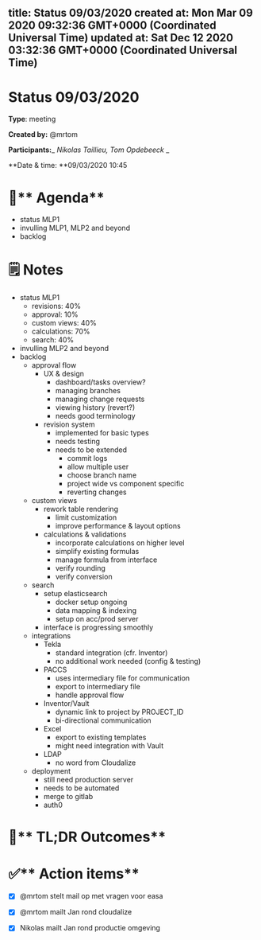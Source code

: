 
title: Status 09/03/2020
created at: Mon Mar 09 2020 09:32:36 GMT+0000 (Coordinated Universal Time)
updated at: Sat Dec 12 2020 03:32:36 GMT+0000 (Coordinated Universal Time)
---

# Status 09/03/2020

**Type**: meeting

**Created by:** @mrtom

**Participants:**\_ _Nikolas Taillieu, Tom Opdebeeck_ \_

**Date & time: **09/03/2020 10:45

# **🎯\*\*** Agenda\*\*

-   status MLP1
-   invulling MLP1, MLP2 and beyond
-   backlog

# **🗒 Notes**

-   status MLP1
    -   revisions: 40%
    -   approval: 10%
    -   custom views: 40%
    -   calculations: 70%
    -   search: 40%
-   invulling MLP2 and beyond
-   backlog
    -   approval flow
        -   UX & design
            -   dashboard/tasks overview?
            -   managing branches
            -   managing change requests
            -   viewing history (revert?)
            -   needs good terminology
        -   revision system
            -   implemented for basic types
            -   needs testing
            -   needs to be extended
                -   commit logs
                -   allow multiple user
                -   choose branch name
                -   project wide vs component specific
                -   reverting changes
    -   custom views
        -   rework table rendering
            -   limit customization
            -   improve performance & layout options
        -   calculations & validations
            -   incorporate calculations on higher level
            -   simplify existing formulas
            -   manage formula from interface
            -   verify rounding
            -   verify conversion
    -   search
        -   setup elasticsearch
            -   docker setup ongoing
            -   data mapping & indexing
            -   setup on acc/prod server
        -   interface is progressing smoothly
    -   integrations
        -   Tekla
            -   standard integration (cfr. Inventor)
            -   no additional work needed (config & testing)
        -   PACCS
            -   uses intermediary file for communication
            -   export to intermediary file
            -   handle approval flow
        -   Inventor/Vault
            -   dynamic link to project by PROJECT_ID
            -   bi-directional communication
        -   Excel
            -   export to existing templates
            -   might need integration with Vault
        -   LDAP
            -   no word from Cloudalize
    -   deployment
        -   still need production server
        -   needs to be automated
        -   merge to gitlab
        -   auth0

# **📌\*\*** TL;DR Outcomes\*\*

# **✅\*\*** Action items\*\*

-   [x] @mrtom stelt mail op met vragen voor easa
-   [x] @mrtom mailt Jan rond cloudalize
-   [x] Nikolas mailt Jan rond productie omgeving

          
